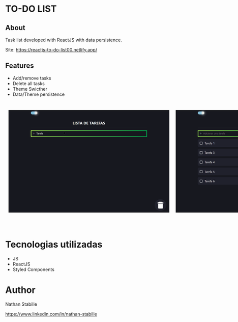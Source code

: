 # TO-DO LIST

## About

Task list developed with ReactJS with data persistence.

Site: https://reactjs-to-do-list00.netlify.app/

## Features

- Add/remove tasks
- Delete all tasks
- Theme Swicther
- Data/Theme persistence

<br>
<div style= "display: flex">
<img style="border: solid 1px; margin: 10px; max-width: 500px max-height: 500px" src="./public/github/to-do-list-01.gif">
<img style="border: solid 1px; margin: 10px; width: 500px" src="./public/github/to-do-list-02.gif">
</div>
<br>
<br>

# Tecnologias utilizadas

- JS
- ReactJS
- Styled Components

# Author

Nathan Stabille

https://www.linkedin.com/in/nathan-stabille
